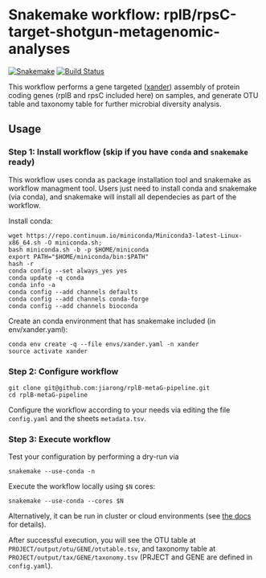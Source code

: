 # Snakemake workflow: rplB/rpsC-target-shotgun-metagenomic-analyses

[![Snakemake](https://img.shields.io/badge/snakemake-≥4.8.0-brightgreen.svg)](https://snakemake.bitbucket.io)
[![Build Status](https://travis-ci.org/jiarong/rplB-metaG-pipeline.svg?branch=master)](https://travis-ci.org/jiarong/rplB-metaG-pipeline)

This workflow performs a gene targeted ([xander](https://github.com/rdpstaff/Xander_assembler)) assembly of protein coding genes (rplB and rpsC included here) on samples, and generate OTU table and taxonomy table for further microbial diversity analysis.

## Usage

### Step 1: Install workflow (skip if you have `conda` and `snakemake` ready)

This workflow uses conda as package installation tool and snakemake as workflow managment tool. Users just need to install conda and snakemake (via conda), and snakemake will install all dependecies as part of the workflow.

Install conda:

    wget https://repo.continuum.io/miniconda/Miniconda3-latest-Linux-x86_64.sh -O miniconda.sh;
    bash miniconda.sh -b -p $HOME/miniconda
    export PATH="$HOME/miniconda/bin:$PATH"
    hash -r
    conda config --set always_yes yes
    conda update -q conda
    conda info -a
    conda config --add channels defaults
    conda config --add channels conda-forge
    conda config --add channels bioconda

Create an conda environment that has snakemake included (in env/xander.yaml):

    conda env create -q --file envs/xander.yaml -n xander
    source activate xander

### Step 2: Configure workflow

    git clone git@github.com:jiarong/rplB-metaG-pipeline.git
    cd rplB-metaG-pipeline

Configure the workflow according to your needs via editing the file `config.yaml` and the sheets `metadata.tsv`.

### Step 3: Execute workflow

Test your configuration by performing a dry-run via

    snakemake --use-conda -n

Execute the workflow locally using `$N` cores:

    snakemake --use-conda --cores $N

Alternatively, it can be run in cluster or cloud environments (see [the docs](http://snakemake.readthedocs.io/en/stable/executable.html) for details).

After successful execution, you will see the OTU table at `PROJECT/output/otu/GENE/otutable.tsv`, and taxonomy table at `PROJECT/output/tax/GENE/taxonomy.tsv` (PRJECT and GENE are defined in `config.yaml`).

